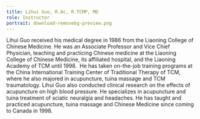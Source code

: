 ```yaml
---
title: Lihui Guo, R.Ac, R.TCMP, MD
role: Instructor
portrait: download-removebg-preview.png
---
```

Lihui Guo received his medical degree in 1986 from the Liaoning College of Chinese Medicine. He was an Associate Professor and Vice Chief Physician, teaching and practicing Chinese medicine at the Liaoning College of Chinese Medicine, its affiliated hospital, and the Liaoning Academy of TCM until 1998.  He has taken on-the-job training programs at the China International Training Center of Traditional Therapy of TCM, where he also majored in acupuncture, tuina massage and TCM traumatology. Lihui Guo also conducted clinical research on the effects of acupuncture on high blood pressure. He specializes in acupuncture and tuina treatment of sciatic neuralgia and headaches. He has taught and practiced acupuncture, tuina massage and Chinese Medicine since coming to Canada in 1998.